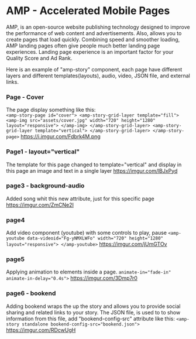 # AMP - Accelerated Mobile Pages 

AMP, is an open-source website publishing technology designed to improve the performance of web content and advertisements.
Also, allows you to create pages that load quickly. Combining speed and smoother loading,
AMP landing pages often give people much better landing page experiences. 
Landing page experience is an important factor for your Quality Score and Ad Rank.

Here is an example of "amp-story" component, each page have different layers and different templates(layouts), audio, video, JSON file, and external links.

### Page - Cover 
The page display something like this:  
      ```
      <amp-story-page id="cover">
          <amp-story-grid-layer template="fill">
              <amp-img src="assets/cover.jpg"
                width="720" height="1280"
                layout="responsive">
              </amp-img>
          </amp-story-grid-layer>
          <amp-story-grid-layer template="vertical">
          </amp-story-grid-layer>
        </amp-story-page>
      ```
   https://i.imgur.com/Fdbrk4M.png

### Page1 - layout="vertical"
The template for this page changed to template="vertical" and display in this page an image and text in a single layer 
   https://imgur.com/lBJxPyd
      
### page3 - background-audio
Added song whit this new attribute, just for this specific page
        <amp-story-page id="page3" background-audio="https://www.bird-sounds.net/sounds/alder-flycatcher.mp3">
   https://imgur.com/ZmCNe2I
        
### page4
Add video component (youtube) with some controls to play, pause
           ```
          <amp-youtube
               data-videoid="Fg-yNMXLWFo"
               width="720" height="1280"
               layout="responsive">
           </amp-youtube>
            ```
   https://imgur.com/jUmGTOv
           
### page5 
Applying animation to elements inside a page.
            ```
           animate-in="fade-in"
           animate-in-delay="0.4s">
            ```
   https://imgur.com/3Dmp7r0
     
### page6 - bookend
Adding bookend wraps the up the story and allows you to provide social sharing and related links to your story.
The JSON file, is used to to show information from this file, add "bookend-config-src" attribute like this:
            ```
            <amp-story standalone
             bookend-config-src="bookend.json">    
             ```
   https://imgur.com/RDcwUgH
           
